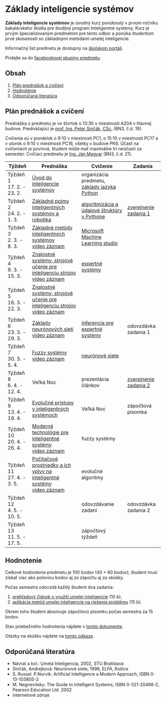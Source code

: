 # Základy inteligencie systémov

**Základy inteligencie systémov** je úvodný kurz ponúknutý v prvom ročníku bakalárskeho štúdia pre študijný program Inteligentné systémy. Kurz je prvým špecializovaným predmetom pre tento odbor a ponúka študentom prvé skúsenosti so základnými metódami umelej inteligencie.

Informačný list predmetu je dostupný na [školskom portáli](https://maisportal.tuke.sk/portal/studijneProgramy.mais).

Pridajte sa do [facebookovej skupiny predmetu](https://www.facebook.com/groups/2471669433049962).

## Obsah
1. [Plán prednášok a cvičení](#plan)
2. [Hodnotenie](#grading)
3. [Odporúčaná literatúra](#textbooks)

## Plán prednášok a cvičení <a name="plan"></a>

Prednáška z predmetu je vo štvrtok o 13:30 v miestnosti A204 v hlavnej budove. Prednášajúci je [prof. Ing. Peter Sinčák, CSc.](https://www.petersincak.com) (BN3, č.d. 19).

Cvičenia sú v pondelok o 9:10 v miestnosti PC1, o 15:10 v miestnosti PC17 a v utorok o 9:10 v miestnosti PC16, všetky v budove PK6. Účasť na cvičeniach je povinná, študent môže mať maximálne tri neúčasti za semester. Cvičiaci predmetu je [Ing. Ján Magyar](http://www.cloudai.sk/people-janmagyar/) (BN3, č.d. 21).

| Týždeň                       | Prednáška | Cvičenie                                     | Zadania               |
|------------------------------|-----------|----------------------------------------------|-----------------------|
| Týždeň 1<br>17. 2. - 23. 2.  | [Úvod do inteligencie systémov](lectures/Lecture01-Uvod-do-IS.pdf) | organizácia predmetu, [základy jazyka Python](labs/lab01-getting-started.ipynb)  |                       |
| Týždeň 2<br>24. 2. - 1. 3.   | [Základné pojmy inteligentných systémov a robotika](lectures/Lecture02-Definicie-robotika.pdf)          | [algoritmizácia a údajové štruktúry v Pythone](labs/lab02-data-structures-and-algorithmization.ipynb) | [zverejnenie zadania 1](assignments/assignment1.md) |
| Týždeň 3<br>2. 3. - 8. 3.    | [Základné metódy inteligentných systémov](lectures/Lecture03-Základné-pojmy-inteligencie-systémov.pdf)<br>[video záznam](https://www.youtube.com/watch?v=YgDjzY6TNLQ) | [Microsoft Machine Learning studio](https://docs.microsoft.com/en-us/azure/machine-learning/studio/create-experiment)            |                       |
| Týždeň 4<br>9. 3. - 15. 3.   | [Znalostné systémy, strojové učenie pre inteligenciu strojov](lectures/Lecture04-Znalostné-systémy-strojové-učenie-pre-inteligenciu-strojov.pdf)<br>[video záznam](https://www.youtube.com/watch?v=olKNaJhunJE) | [expertné systémy](labs/lab04-expert-systems.ipynb)                             |                       |
| Týždeň 5<br>16. 3. - 22. 3.  | [Znalostné systémy, strojové učenie pre inteligenciu strojov](lectures/Lecture04-Znalostné-systémy-strojové-učenie-pre-inteligenciu-strojov.pdf)<br>[video záznam](https://www.youtube.com/watch?v=jLxJ3Tx4xN0) |              |                       |
| Týždeň 6<br>23. 3. - 29. 3.  | [Základy neurónových sietí](lectures/Lecture05-Neuronove-siete-zaklady.pdf)<br>[video záznam](https://www.youtube.com/watch?v=wLoYUMG7khA) | [inferencia pre expertné systémy](labs/lab05-inference-in-expert-systems.ipynb)                              | odovzdávka zadania 1  |
| Týždeň 7<br>30. 3. - 5. 4.   | [Fuzzy systémy](lectures/Lecture06-Fuzzy-systemy.pdf)<br>[video záznam](https://www.youtube.com/watch?v=LH6Pte5U-mo) | [neurónové siete](labs/lab06-perceptron.ipynb)                                |               |
| Týždeň 8<br>6. 4. - 12. 4.   | Veľká Noc | prezentácia článkov                          | [zverejnenie zadania 2](assignments/assignment2.md) |
| Týždeň 9<br>13. 4. - 19. 4.  | [Evolučné prístupy v inteligentných systémoch](lectures/Lecture07-Evolučné-prístupy-v-inteligentnych-systemoch.pdf) | Veľká Noc                                    |   zápočtová písomka   |
| Týždeň 10<br>20. 4. - 26. 4. | [Moderné technológie pre inteligentné systémy](lectures/Lecture08-ai-cloud.pdf)<br>[video záznam](https://www.youtube.com/watch?v=mowZ5cI903s)          | fuzzy systémy                                |                       |
| Týždeň 11<br>27. 4. - 3. 5.  | [Počítačové prostriedky a ich vplyv na inteligentné systémy](lectures/Lecture09-pocitacove-prostriedky-a-ich-vplyv-na-inteligentne-systemy.pdf)<br>[video záznam](https://www.youtube.com/watch?v=4oD5w5Ej3Js)          | evolučné algoritmy                           |                       |
| Týždeň 12<br>4. 5. - 10. 5.  |           | odovzdávanie zadaní                          | odovzdávka zadania 2  |
| Týždeň 13<br>11. 5. - 17. 5. |           | zápočtový týždeň                             |                       |

## Hodnotenie <a name="grading"></a>

Celkové hodnotenie predmetu je 100 bodov (40 + 60 bodov); študent musí získať viac ako polovicu bodov aj zo zápočtu aj zo skúšky.

Počas semestra odovzdá každý študent dva zadania:

1. [prehľadový článok o využití umelej inteligencie](assignments/assignment1.md) (10 b),
2. [aplikácia metód umelej inteligencie na riešenie problému](assignments/assignment2.md) (15 b).

Okrem toho študent absolvuje zápočtovú písomku počas semestra za 15 bodov.

Stav priebežného hodnotenia nájdete v [tomto dokumente](https://docs.google.com/spreadsheets/d/1dg2-HonQxR2eJZsMryouFJS3XVPIQKovPsA77EBM5S8/edit?usp=sharing).

Otázky na skúšku nájdete na [tomto odkaze](exams/otazky_na_skusku.pdf).

## Odporúčaná literatúra <a name="textbooks"></a>

* Návrat a kol.: Umelá Inteligencia, 2002, STU Bratislava
* Sinčák, Andrejková: Neurónové siete, 1996, ELFA, Košice
* S. Russel. P.Norvik: Artificial Intelligence a Modern Approach, ISBN 0-13-103805-2
* M. Negnevitsky: The Guide to Intelligent Systems, ISBN 0-321-20466-2, Pearson Education Ltd. 2002
* internetové zdroje
